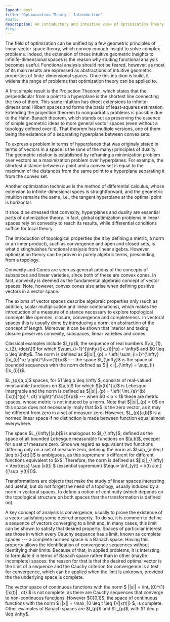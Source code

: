```yaml
---
layout: post
title: "Optimization Theory - Introduction"
#date: 
description: An introductory and intuitive view of Optimization Theory
#img:  
---
```


The field of optimization can be unified by a few geometric principles of linear vector space theory, which convey enough insight to solve complex problems. Indeed, the extension of these intuitive geometric insights to infinife-dimensional spaces is the reason why studing functional analysis becomes useful. Functional analysis should not be feared, however, as most of its main results are expressed as abstractions of intuitive geometric properties of finite-dimensional spaces. Once this intuition is build, it widens the range of problems that optimization theory can be applied to. 

A first simple result is the Projection Theorem, which states that the perpendicular from a point to a hyperplane is the shortest line connecting the two of them. This same intuition has direct extensions to infinite-dimensional Hilbert spaces and forms the basis of least-squares estimation. Extending the projection theorem to nonquadratic problems is possible due to the Hahn-Banach theorem, which stands out as preserving the essence of simple geometric ideas to more general vector spaces (even without a topology defined over it). That theorem has multiple versions, one of them being the existence of a separating hyperplane between convex sets.

To express a problem in terms of hyperplanes that was originaly stated in terms of vectors in a space is the (one of the many) principles of duality. The geometric relation is established by reframing a minimization problem over vectors as a maximization problem over hyperplanes. For example, the shortest distance between a point and a convex set is equal to the maximum of the distances from the same point to a hyperplane separating it from the convex set.

Another optimization technique is the method of differential calculus, whose extension to infinite-dimesional spces is straightforward, and the geometric intuition remains the same, i.e., the tangent hyperplane at the optimal point is horizontal.

It should be stressed that convexity, hyperplanes and duality are essential parts of optimization theory. In fact, global optimization problems in linear spaces rely on convexity to reach its results, while differential conditions suffice for local theory.

The introduction of topological properties (be it by defining a metric, a norm or an inner product), such as convergence and open and closed sets, is what distinghuishes functional analysis from linear algebra. However, optimization theory can be proven in purely algebric terms, prescinding from a topology.

Convexity and Cones are seen as generalizations of the concepts of subspaces and linear varieties, since both of these are convex cones. In fact, convexity is deemed as the fundamental algebraic concept of vector spaces. Note, however, convex cones also arise when defining positive vectors in a vector space.

The axioms of vector spaces describe algebraic properties only (such as addition, scalar multiplication and linear combinations), which makes the introduction of a measure of distance necessary to explore topological concepts like opennes, closure, convergence and completeness. In vectoral spaces this is usually done by introducing a norm, an abstraction of the concept of length. Moreover, it can be shown that interior and taking closure preserves convexity, subspaces, linear varieties and cones.

Classical examples include \$l\_{p}\$, the sequence of real numbers \$\\{x\_{1}, x\_{2}, \dots\\}\$ for which \$\sum\_{i=1}^{\infty}{\|x\_{i}\|^p} < \infty\$ and \$0 \leq p \leq \infty\$. The norm is defined as \$\|\|x\|\|_{p} = \left( \sum\_{i=1}^{\infty}{\|x\_{i}\|^p} \right)^\frac{1}{p}\$ --- the space \$l\_{\infty}\$ is the space of bounded sequences with the norm defined as \$\|\| x \|\|\_{\infty} = \sup\_{i}{\|x\_{i}\|}\$. 

\$L\_{p}[a,b]\$ spaces, for \$1 \leq p \leq \infty \$, consists of real-valued measurable functions on \$[a,b]\$ for which \$\|x(t)\|^{p}\$ is Lebesgue intergrable and the norm is defined as \$\|\|x\|\|\_{p} = \left( \int\_{a}^{b}{\|x(t)\|^{p} \\, dt} \right)^\frac{1}{p}\$ --- when \$0 < p < 1\$ these are metric spaces, whose metric is not induced by a norm. Note that \$\|\|x\|\|\_{p} = 0\$ on this space does not necessarily imply that \$x\$ is the zero vector, as it may be different from zero in a set of measure zero. However, \$L\_{p}[a,b]\$ is a normed linear space if no distinction is made between function equal almost everywhere.

The space \$L\_{\infty}[a,b]\$ is analogous to \$l\_{\infty}\$, defined as the space of all bounded Lebesgue measurable functions on \$[a,b]\$, excepet for a set of measure zero. Since we regard as equivalent two functions differing only on a set of measure zero, defining the norm as \$\sup\_{a \leq t \leq b}{\|x(t)\|}\$ is ambiguous, as this supremum is different for different functions equivalent to \$x\$. Therefore, the norm is defined as \$\|\|x\|\|\_{\infty} = \text{ess} \sup \|x(t)\| \$ (essential supremum) \$\equiv \inf\_{y(t) = x(t) a.e.}{[\sup \|y(t)\|]}\$.

Transformations are objects that make the study of linear spaces interesting and useful, but do not forget the need of a topology, usually induced by a norm in vectoral spaces, to define a notion of continuity (which depends on the topological structure on both spaces that the transformation is defined on).

A key concept of analysis is convergence, usually to prove the existence of a vector satisfying some desired property. To do so, it is common to define a sequence of vectors converging to a limit and, in many cases, this limit can be shown to satisfy that desired property. Spaces of particular interest are those in which every Cauchy sequence has a limit, known as complete spaces --- a complete normed space is a Banach space. Having this property allows the identification of convergence sequences without identifying their limits. Because of that, in applied problems, it is intersting to formulate it in terms of Banach space rather than in other (maybe incomplete) spaces: the reason for that is that the desired optimal vector is the limit of a sequence and the Cauchy criterion for convergence is a test for convergence, which can be applied when the limit is unknown, provided the the underlying space is complete.

The vector space of continuous functions with the norm \$ \|\|x\|\| = \int\_{0}^{1}{\|x(t)\| \, dt} \$ is not complete, as there are Cauchy sequences that converge to non-continuous functions. However \$C[0,1]\$, the space of continuous functions with the norm \$ \|\|x\|\| = \max\_{0 \leq t \leq 1}{\|x(t)\|} \$, is complete. Other examples of Banach spaces are \$l\_{p}\$ and \$L\_{p}\$, with \$1 \leq p \leq \infty\$.